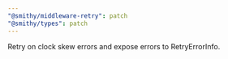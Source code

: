 ```yaml
---
"@smithy/middleware-retry": patch
"@smithy/types": patch
---
```


Retry on clock skew errors and expose errors to RetryErrorInfo.
